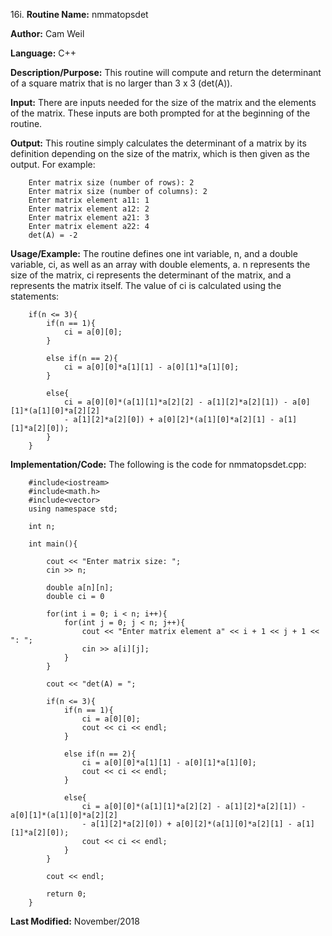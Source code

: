 16i. **Routine Name:**           nmmatopsdet

   **Author:** Cam Weil

   **Language:** C++

   **Description/Purpose:** This routine will compute and return the determinant of a square matrix that is no larger than 3 x 3 (det(A)).
   
   **Input:** There are inputs needed for the size of the matrix and the elements of the matrix. These inputs are both prompted for at the beginning of the routine.

   **Output:** This routine simply calculates the determinant of a matrix by its definition depending on the size of the matrix, which is then given as the output. For example:
   
        Enter matrix size (number of rows): 2
        Enter matrix size (number of columns): 2
        Enter matrix element a11: 1
        Enter matrix element a12: 2
        Enter matrix element a21: 3
        Enter matrix element a22: 4
        det(A) = -2

   **Usage/Example:** The routine defines one int variable, n, and a double variable, ci, as well as an array with double elements, a. n represents the size of the matrix, ci represents the determinant of the matrix, and a represents the matrix itself. The value of ci is calculated using the statements:
   
        if(n <= 3){
            if(n == 1){
                ci = a[0][0];
            }

            else if(n == 2){
                ci = a[0][0]*a[1][1] - a[0][1]*a[1][0];
            }

            else{
                ci = a[0][0]*(a[1][1]*a[2][2] - a[1][2]*a[2][1]) - a[0][1]*(a[1][0]*a[2][2]
                - a[1][2]*a[2][0]) + a[0][2]*(a[1][0]*a[2][1] - a[1][1]*a[2][0]);
            }
        }

   **Implementation/Code:** The following is the code for nmmatopsdet.cpp:

        #include<iostream>
        #include<math.h>
        #include<vector>
        using namespace std;

        int n;

        int main(){

            cout << "Enter matrix size: ";
            cin >> n;

            double a[n][n];
            double ci = 0

            for(int i = 0; i < n; i++){
                for(int j = 0; j < n; j++){
                    cout << "Enter matrix element a" << i + 1 << j + 1 << ": ";
                    cin >> a[i][j];
                }
            }
            
            cout << "det(A) = ";
   
            if(n <= 3){
                if(n == 1){
                    ci = a[0][0];
                    cout << ci << endl;
                }

                else if(n == 2){
                    ci = a[0][0]*a[1][1] - a[0][1]*a[1][0];
                    cout << ci << endl;
                }

                else{
                    ci = a[0][0]*(a[1][1]*a[2][2] - a[1][2]*a[2][1]) - a[0][1]*(a[1][0]*a[2][2]
                    - a[1][2]*a[2][0]) + a[0][2]*(a[1][0]*a[2][1] - a[1][1]*a[2][0]);
                    cout << ci << endl;
                }
            }
 
            cout << endl;

            return 0;
        }

   **Last Modified:** November/2018
